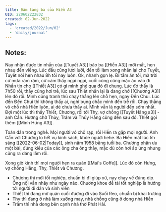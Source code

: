 ```yaml
---
title: Đám tang ba của Hiền A3
UID: 220602222832
created: 02-Jun-2022
tags:
  - 'created/2022/Jun/02'
  - 'daily/journal'
---
```

## Notes:
Nay nhận được tin nhắn của [[Tuyết A3]] báo ba [[Hiền A3]] mới mất, hẹn nhau đến viếng. Lúc đầu cũng lươi lười, đến tối làm xong nhắn lại cho Tuyết, Tuyết nói hẹn nhau 8h tối nay luôn. Ok, nhanh gọn lẹ. Đi tắm ăn tối, mà trời cứ mưa râm râm, cứ cảm thấy ngại ngại, cuối cùng cũng mặc áo vào đi. Nhắn tin cho [[Thiết A3]] có gì mình ghé qua đó đi chung. Lúc đó thấy là 7h50 rồi, thấy cũng hơi trễ, lúc sau Thiết nhắn lại là đang chở [[Chương A3]] lên đó rồi. Mình cũng tranh thủ chạy thẳng lên chỗ hẹn, ngay Đền Chui. Lúc đến Đền Chui thì không thấy ai, nghĩ bụng chắc mình đến trễ rồi. Chạy thẳng vô chỗ nhà Hiền luôn, ai dè chưa thấy ai. Mình vẫn là người đến sớm nhất. Đợi một lúc thì thấy Thiết, Chương, rồi tới Thy, vợ chồng [[Tuyết Hằng a3]] - anh Cẩn. Hương chở Thùy, Trâm và Thúy Hằng cũng đến sau đó. Thiết gọi thêm [[Minh Hưng A3]]. 

Toàn dân trong nghề. Mọi người vô chỗ rạp, rồi Hiền ra gặp mọi người. Anh Cẩn với Chương lo hết vụ kinh sách, khỏe người hehe. Ba Hiền mất lúc 5h sáng [[2022-06-02|Today]], sinh năm 1958 bằng tuổi ba. Chương phân ưu một bài, đúng kiểu của các ông cha ông thầy, mặc dù còn hơi ấp úng nhưng cũng ra dáng lắm rồi.

Xong giờ kinh thì mọi người hẹn ra quán [[Mai's Coffe]]. Lúc đó còn Hưng, vợ chồng Hằng, Thy, Thiết và Chương.
- Chương thì mới tốt nghiệp, chuẩn bị đi giúp xứ, nay chạy về đúng dịp. Ông nội vẫn nhây như ngày nào. Chương khoe đề tài tốt nghiệp là hướng tới người di dân và sinh viên
- Thiết thì đang mở quán cuối đường đi vào Suối Reo, chuẩn bị khai trương
- Thy thì đang ở nhà làm xưởng may, nhà chồng cũng ở dong nhà Hiền
- Trâm thì nhà dong bên cạnh nhà thờ Phát Hải.

